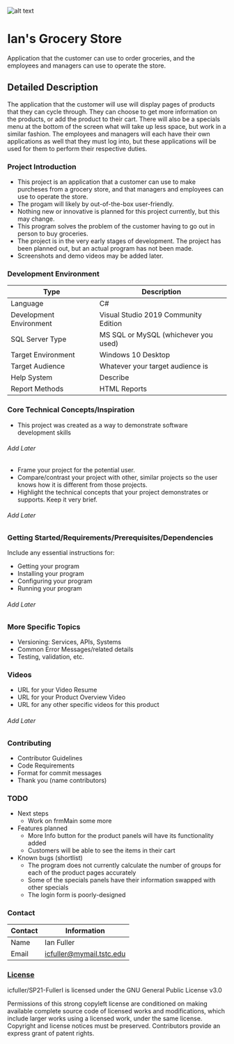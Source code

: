 ![alt text](https://github.com/JamesFlippin/SP21-FullerI/blob/main/Images/GroceryStoreLogo64x64.png "My Logo")

# **Ian's Grocery Store**
Application that the customer can use to order groceries, and the employees and managers can use to operate the store.

## Detailed Description

The application that the customer will use will display pages of products that they can cycle through. They can choose to get more information on the products, or add the product to their cart. There will also be a specials menu at the bottom of the screen what will take up less space, but work in a similar fashion. The employees and managers will each have their own applications as well that they must log into, but these applications will be used for them to perform their respective duties.

### Project Introduction

- This project is an application that a customer can use to make purcheses from a grocery store, and that managers and employees can use to operate the store.
- The progam will likely by out-of-the-box user-friendly.
- Nothing new or innovative is planned for this project currently, but this may change.
- This program solves the problem of the customer having to go out in person to buy groceries.
- The project is in the very early stages of development. The project has been planned out, but an actual program has not been made.
- Screenshots and demo videos may be added later.

### Development Environment

Type | Description
-----|-------------
Language | C#
Development Environment | Visual Studio 2019 Community Edition
SQL Server Type | MS SQL or MySQL (whichever you used)
Target Environment | Windows 10 Desktop
Target Audience | Whatever your target audience is
Help System | Describe
Report Methods | HTML Reports

### Core Technical Concepts/Inspiration

- This project was created as a way to demonstrate software development skills
###### Add Later
- Frame your project for the potential user.
- Compare/contrast your project with other, similar projects so the user knows how it is different from those projects.
- Highlight the technical concepts that your project demonstrates or supports. Keep it very brief.

###### Add Later
### Getting Started/Requirements/Prerequisites/Dependencies
Include any essential instructions for:
- Getting your program
- Installing your program
- Configuring your program
- Running your program

###### Add Later
### More Specific Topics
- Versioning: Services, APIs, Systems
- Common Error Messages/related details
- Testing, validation, etc.

### Videos
- URL for your Video Resume
- URL for your Product Overview Video
- URL for any other specific videos for this product

###### Add Later
### Contributing
- Contributor Guidelines
- Code Requirements
- Format for commit messages
- Thank you (name contributors)

### TODO
- Next steps
  - Work on frmMain some more
- Features planned
  - More Info button for the product panels will have its functionality added
  - Customers will be able to see the items in their cart
- Known bugs (shortlist)
  - The program does not currently calculate the number of groups for each of the product pages accurately
  - Some of the specials panels have their information swapped with other specials
  - The login form is poorly-designed

### Contact

Contact | Information
--------|------
Name | Ian Fuller
Email | icfuller@mymail.tstc.edu

### <a href="https://github.com/JamesFlippin/SP21-FullerI/blob/main/LICENSE" target="_blank">License</a>
icfuller/SP21-FullerI is licensed under the GNU General Public License v3.0

Permissions of this strong copyleft license are conditioned on making available complete source code of licensed works and modifications, which include larger works using a licensed work, under the same license. Copyright and license notices must be preserved. Contributors provide an express grant of patent rights.
